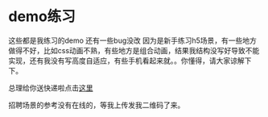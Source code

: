 # demo练习

这些都是我练习的demo
还有一些bug没改
因为是新手练习h5场景，有一些地方做得不好，比如css动画不熟，有些地方是组合动画，结果我结构没写好导致不能实现，还有我没有写高度自适应，有些手机看起来就。。你懂得，请大家谅解下下。

总理给你送快递啦点击[这里](http://card.mugeda.com/campaigns/5667fbc1a3664ee324000086/20160305100848/56dae801a3664e9a650003f2/index.html)

招聘场景的参考没有在线的，等我上传发我二维码了来。
